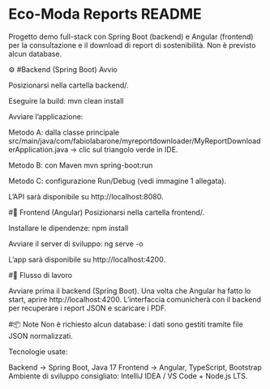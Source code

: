 # Eco-Moda Reports  README


Progetto demo full-stack con Spring Boot (backend) e Angular (frontend) per la consultazione e il download di report di sostenibilità.
Non è previsto alcun database.

⚙️ #Backend (Spring Boot)
Avvio

Posizionarsi nella cartella backend/.

Eseguire la build:
mvn clean install


Avviare l’applicazione:

Metodo A: dalla classe principale
src/main/java/com/fabiolabarone/myreportdownloader/MyReportDownloaderApplication.java → clic sul triangolo verde in IDE.

Metodo B: con Maven
mvn spring-boot:run

Metodo C: configurazione Run/Debug (vedi immagine 1 allegata).

L’API sarà disponibile su http://localhost:8080.

#🎨 Frontend (Angular)
Posizionarsi nella cartella frontend/.

Installare le dipendenze:
npm install


Avviare il server di sviluppo:
ng serve -o

L’app sarà disponibile su http://localhost:4200.

#🔗 Flusso di lavoro

Avviare prima il backend (Spring Boot).
Una volta che Angular ha fatto lo start, aprire http://localhost:4200.
L’interfaccia comunicherà con il backend per recuperare i report JSON e scaricare i PDF.

#📦 Note
Non è richiesto alcun database: i dati sono gestiti tramite file JSON normalizzati.

Tecnologie usate:

Backend → Spring Boot, Java 17
Frontend → Angular, TypeScript, Bootstrap
Ambiente di sviluppo consigliato: IntelliJ IDEA / VS Code + Node.js LTS.

